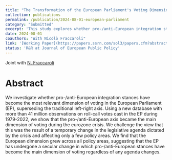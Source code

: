 ```yaml
---
title: "The Transformation of the European Parliament's Voting Dimensions: Agenda-Driven or Secular Change?"
collection: publications
permalink: /publication/2024-08-01-european-parliament
category: "Submitted"
excerpt: 'This study explores whether pro-/anti-European integration stances have become the dominant dimension of voting in the European Parliament, surpassing the traditional left-right axis. Analyzing over 41 million roll-call votes from 1979-2022, the authors find that the pro-/anti-European axis became prominent during the eurozone crisis. Contrary to the belief that this shift was temporary and limited to specific policy areas, the study reveals that the European dimension has grown across all policy areas. This suggests a secular change in the EP, where pro-/anti-European positions now consistently drive voting behavior, independent of the legislative agenda.'
date: 2024-08-01
coauthors: "With Nicolò Fraccaroli"
link: '[Working Paper](https://papers.ssrn.com/sol3/papers.cfm?abstract_id=3361832)'
status: 'R&R at Journal of European Public Policy'
---
```


Joint with [N. Fraccaroli](https://sites.google.com/view/nfraccaroli/home)

Abstract
=========

We investigate whether pro-/anti-European integration stances have become the most relevant dimension of voting in the European Parliament (EP), superseding the traditional left-right axis. Using a new database with more than 41 million observations on roll-call votes cast in the EP during 1979-2022, we show that the pro-/anti-European axis became the main dimension of voting during the eurozone crisis. We challenge the view that this was the result of a temporary change in the legislative agenda dictated by the crisis and affecting only a few policy areas. We find that the European dimension grew across all policy areas, suggesting that the EP has undergone a secular change in which pro-/anti-European stances have become the main dimension of voting regardless of any agenda changes.